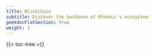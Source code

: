 ```yaml
---
title: Blockchain
subtitle: Discover the backbone of Rhombus's ecosystem
geekdocFlatSection: true
weight: 1
---
```


{{< toc-tree >}}